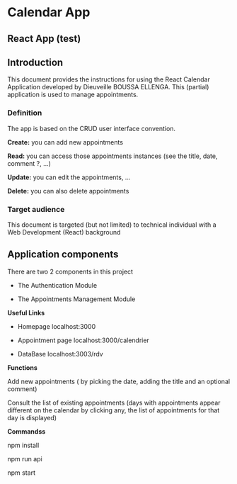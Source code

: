 # Calendar App #


## React App (test) ## 


## Introduction ##
This document provides the instructions for using the React Calendar Application developed by Dieuveille BOUSSA ELLENGA. 
This (partial) application is used to manage appointments. 


### Definition ###

The app is based on the CRUD user interface convention.  

**Create:** you can add new appointments 

**Read:** you can access those appointments instances (see the title, date, comment ?, …) 

**Update:** you can edit the appointments, ...  

**Delete:** you can also delete appointments 



### Target audience ###

This document is targeted (but not limited) to technical individual with a Web Development (React) background 



## Application components ##

There are two 2 components in this project

 - The Authentication Module

 - The Appointments Management Module   




**Useful Links**

 - Homepage             localhost:3000

 - Appointment page     localhost:3000/calendrier

 - DataBase             localhost:3003/rdv

 


**Functions**

Add new appointments ( by picking the date, adding the title and an optional comment)


Consult the list of existing appointments (days with appointments appear different on the calendar by clicking any, the list of appointments for that day is displayed)

 


**Commandss**

npm install


npm run api


npm start

